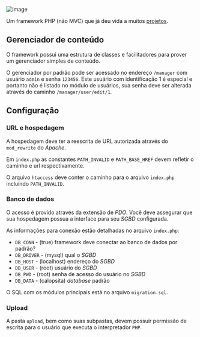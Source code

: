 ![image](https://raw.github.com/jcemer/calopsita/master/images/calopsita.png)

Um framework PHP (não MVC) que já deu vida a muitos [projetos](http://jcemer.com/portfolio.html).


Gerenciador de conteúdo
---------------

O framework possui uma estrutura de classes e facilitadores para prover um gerenciador simples de conteúdo.

O gerenciador por padrão pode ser acessado no endereço `/manager` com usuário `admin` e senha `123456`. Este usuário com identificação 1 é especial e portanto não é listado no módulo de usuários, sua senha deve ser alterada através do caminho `/manager/user/edit/1`.


Configuração
---------------

### URL e hospedagem

A hospedagem deve ter a reescrita de URL autorizada através do `mod_rewrite` do *Apache*.

Em `index.php` as constantes `PATH_INVALID` e `PATH_BASE_HREF` devem refletir o caminho e url respectivamente.

O arquivo `htaccess` deve conter o caminho para o arquivo `index.php` incluíndo `PATH_INVALID`.

### Banco de dados

O acesso é provido através da extensão de *PDO*. Você deve assegurar que sua hospedagem possua a interface para seu *SGBD* configurada.

As informações para conexão estão detalhadas no arquivo `index.php`:

- `DB_CONN` - (true) framework deve conectar ao banco de dados por padrão?
- `DB_DRIVER` - (mysql) qual o *SGBD*
- `DB_HOST` - (localhost) endereço do *SGBD*
- `DB_USER` - (root) usuário do *SGBD*
- `DB_PWD` - (root) senha de acesso do usuário no *SGBD*
- `DB_DATA` - (calopsita) *database* padrão

O SQL com os módulos principais está no arquivo `migration.sql`.

### Upload

A pasta `upload`, bem como suas subpastas, devem possuir permissão de escrita para o usuário que executa o interpretador `PHP`.